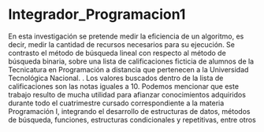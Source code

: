 ﻿# Integrador_Programacion1
 En esta investigación se pretende medir la eficiencia de un algoritmo, es decir, medir la cantidad de recursos necesarios para su ejecución.
 Se contrasto el método de búsqueda lineal con respecto al método de búsqueda binaria, sobre una lista de calificaciones ficticia de alumnos de la Tecnicatura en Programación a distancia que pertenecen a la Universidad Tecnológica Nacional.
 . Los valores buscados dentro de la lista de calificaciones  son las notas iguales a 10.
 Podemos mencionar que este trabajo resulto de mucha utilidad para afianzar conocimientos adquiridos durante todo el cuatrimestre cursado correspondiente a la materia Programación I, integrando el desarrollo de estructuras de datos, métodos de búsqueda, funciones, estructuras condicionales y repetitivas, entre otros
